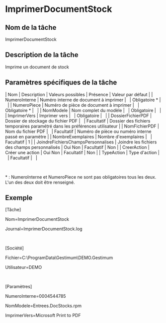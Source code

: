 # ImprimerDocumentStock

## Nom de la tâche


ImprimerDocumentStock


## Description de la tâche


Imprime un document de stock


## Paramètres spécifiques de la tâche










| Nom | Description | Valeurs possibles | Présence | Valeur par défaut |
| NumeroInterne | Numéro interne de document à imprimer |   | Obligatoire \* |   |
| NumeroPiece | Numéro de pièce de document à imprimer |   | Obligatoire \* |   |
| NomModele | Nom complet du modèle |   | Obligatoire |   |
| ImprimerVers | Imprimer vers |   | Obligatoire |   |
| DossierFichierPDF | Dossier de stockage du fichier PDF |   | Facultatif | Dossier des fichiers temporaires paramétré dans les préférences utilisateur |
| NomFichierPDF | Nom du fichier PDF |   | Facultatif | Numéro de pièce ou numéro interne passé en paramètre |
| NombreExemplaires | Nombre d'exemplaires |   | Facultatif | 1 |
| JoindreFichiersChampsPersonnalises | Joindre les fichiers des champs personnalisés | Oui
Non | Facultatif | Non |
| CreerAction | Créer une action | Oui
Non | Facultatif | Non |
| TypeAction | Type d'action |   | Facultatif |   |


 


\* : NumeroInterne et NumeroPiece ne sont pas obligatoires tous les deux. L'un des deux doit être renseigné.


## Exemple


[Tâche]


Nom=ImprimerDocumentStock


Journal=ImprimerDocumentStock.log


 


[Société]


Fichier=C:\ProgramData\Gestimum\DEMO.Gestimum


Utilisateur=DEMO


 


[Paramètres]


NumeroInterne=0004544785


NomModele=Entrees.DocStocks.rpm


ImprimerVers=Microsoft Print to PDF


